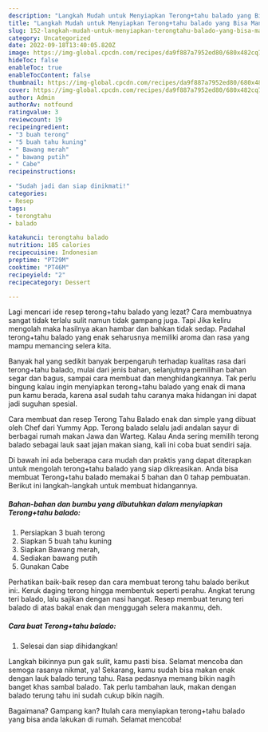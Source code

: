```yaml
---
description: "Langkah Mudah untuk Menyiapkan Terong+tahu balado yang Bisa Manjain Lidah"
title: "Langkah Mudah untuk Menyiapkan Terong+tahu balado yang Bisa Manjain Lidah"
slug: 152-langkah-mudah-untuk-menyiapkan-terongtahu-balado-yang-bisa-manjain-lidah
category: Uncategorized
date: 2022-09-18T13:40:05.820Z
image: https://img-global.cpcdn.com/recipes/da9f887a7952ed80/680x482cq70/terongtahu-balado-foto-resep-utama.jpg
hideToc: false
enableToc: true
enableTocContent: false
thumbnail: https://img-global.cpcdn.com/recipes/da9f887a7952ed80/680x482cq70/terongtahu-balado-foto-resep-utama.jpg
cover: https://img-global.cpcdn.com/recipes/da9f887a7952ed80/680x482cq70/terongtahu-balado-foto-resep-utama.jpg
author: Admin
authorAv: notfound
ratingvalue: 3
reviewcount: 19
recipeingredient:
- "3 buah terong"
- "5 buah tahu kuning"
- " Bawang merah"
- " bawang putih"
- " Cabe"
recipeinstructions:

- "Sudah jadi dan siap dinikmati!"
categories:
- Resep
tags:
- terongtahu
- balado

katakunci: terongtahu balado 
nutrition: 185 calories
recipecuisine: Indonesian
preptime: "PT29M"
cooktime: "PT46M"
recipeyield: "2"
recipecategory: Dessert

---
```



Lagi mencari ide resep terong+tahu balado yang lezat? Cara membuatnya sangat tidak terlalu sulit namun tidak gampang juga. Tapi Jika keliru mengolah maka hasilnya akan hambar dan bahkan tidak sedap. Padahal terong+tahu balado yang enak seharusnya memiliki aroma dan rasa yang mampu memancing selera kita.


Banyak hal yang sedikit banyak berpengaruh terhadap kualitas rasa dari terong+tahu balado, mulai dari jenis bahan, selanjutnya pemilihan bahan segar dan bagus, sampai cara membuat dan menghidangkannya. Tak perlu bingung kalau ingin menyiapkan terong+tahu balado yang enak di mana pun kamu berada, karena asal sudah tahu caranya maka hidangan ini dapat jadi suguhan spesial.

Cara membuat dan resep Terong Tahu Balado enak dan simple yang dibuat oleh Chef dari Yummy App. Terong balado selalu jadi andalan sayur di berbagai rumah makan Jawa dan Warteg. Kalau Anda sering memilih terong balado sebagai lauk saat jajan makan siang, kali ini coba buat sendiri saja.


Di bawah ini ada beberapa cara mudah dan praktis yang dapat diterapkan untuk mengolah terong+tahu balado yang siap dikreasikan. Anda bisa membuat Terong+tahu balado memakai 5 bahan dan 0 tahap pembuatan. Berikut ini langkah-langkah untuk membuat hidangannya.

<!--inarticleads1-->

##### Bahan-bahan dan bumbu yang dibutuhkan dalam menyiapkan Terong+tahu balado:

1. Persiapkan 3 buah terong
1. Siapkan 5 buah tahu kuning
1. Siapkan  Bawang merah,
1. Sediakan  bawang putih
1. Gunakan  Cabe


Perhatikan baik-baik resep dan cara membuat terong tahu balado berikut ini:. Keruk daging terong hingga membentuk seperti perahu. Angkat terung teri balado, lalu sajikan dengan nasi hangat. Resep membuat terung teri balado di atas bakal enak dan menggugah selera makanmu, deh. 

<!--inarticleads2-->

##### Cara buat Terong+tahu balado:


1. Selesai dan siap dihidangkan!

Langkah bikinnya pun gak sulit, kamu pasti bisa. Selamat mencoba dan semoga rasanya nikmat, ya! Sekarang, kamu sudah bisa makan enak dengan lauk balado terung tahu. Rasa pedasnya memang bikin nagih banget khas sambal balado. Tak perlu tambahan lauk, makan dengan balado terung tahu ini sudah cukup bikin nagih. 

Bagaimana? Gampang kan? Itulah cara menyiapkan terong+tahu balado yang bisa anda lakukan di rumah. Selamat mencoba!
